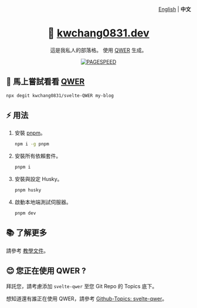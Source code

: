 <p align="right"><a href="README.md">English</a> | <strong>中文</strong></p>

<h1 align="center">👋 <a href="https://www.kwchang0831.dev/">kwchang0831.dev</a></h1>

<p align="center">
這是我私人的部落格。 使用 <a href="https://github.com/kwchang0831/svelte-QWER/">QWER</a> 生成。
</p>

<p align="center">
<a href="https://pagespeed.web.dev/report?url=https%3A%2F%2Fwww.kwchang0831.dev%2F&form_factor=desktop"><img style="float:middle" width="auto" alt="PAGESPEED" src="https://raw.githubusercontent.com/gist/kwchang0831/79a9f8a867a78757c9d3c8f61421e77b/raw/metrics.pagespeed.svg"></a>
</p>

## 🎉 馬上嘗試看看 [QWER](https://github.com/kwchang0831/svelte-QWER/)

```bash
npx degit kwchang0831/svelte-QWER my-blog
```

## ⚡️ 用法

1. 安裝 [pnpm](https://github.com/pnpm/pnpm)。

   ```bash
   npm i -g pnpm
   ```

1. 安裝所有依賴套件。

   ```bash
   pnpm i
   ```

1. 安裝與設定 Husky。

   ```bash
   pnpm husky
   ```

1. 啟動本地端測試伺服器。

   ```bash
   pnpm dev
   ```

## 📚 了解更多

請參考 [教學文件](https://docs-svelte-qwer.vercel.app/)。

## 😊 您正在使用 QWER ?

拜託您，請考慮添加 `svelte-qwer` 至您 Git Repo 的 Topics 底下。

想知道還有誰正在使用 QWER，請參考 [Github-Topics: svelte-qwer](https://github.com/topics/svelte-qwer)。
